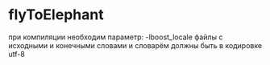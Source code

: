 # flyToElephant
при компиляции необходим параметр: -lboost_locale
файлы с исходными и конечными словами и словарём должны быть в кодировке utf-8
